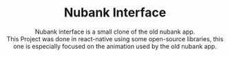 <h1 align="center">Nubank Interface</h1>

<p align="center">  
Nubank interface is a small clone of the old nubank app.<br>
This Project was done in react-native using some open-source libraries, this one is especially focused on the animation used by the old nubank app.
</p>
